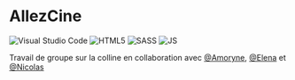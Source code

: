 # AllezCine

![Visual Studio Code](https://img.shields.io/badge/Visual%20Studio%20Code-777CB4.svg?style=for-the-badge&logo=visual-studio-code&logoColor=white)
![HTML5](https://img.shields.io/badge/HTML-239120?style=for-the-badge&logo=html5&logoColor=white)
![SASS](https://img.shields.io/badge/Sass-CC6699?style=for-the-badge&logo=sass&logoColor=white)
![JS](https://img.shields.io/badge/JavaScript-F7DF1E?style=for-the-badge&logo=javascript&logoColor=black)

Travail de groupe sur la colline en collaboration avec [@Amoryne](https://github.com/Amoryne), [@Elena](https://github.com/TozurElena) et [@Nicolas](https://github.com/Kurner)
